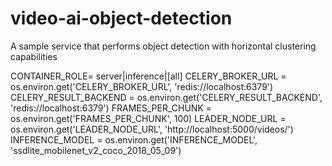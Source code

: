 # video-ai-object-detection
A sample service that performs object detection with horizontal clustering capabilities

CONTAINER_ROLE= server|inference|[all]
CELERY_BROKER_URL = os.environ.get('CELERY_BROKER_URL', 'redis://localhost:6379')
CELERY_RESULT_BACKEND = os.environ.get('CELERY_RESULT_BACKEND', 'redis://localhost:6379')
FRAMES_PER_CHUNK = os.environ.get('FRAMES_PER_CHUNK', 100)
LEADER_NODE_URL = os.environ.get('LEADER_NODE_URL', 'http://localhost:5000/videos/')
INFERENCE_MODEL = os.environ.get('INFERENCE_MODEL', 'ssdlite_mobilenet_v2_coco_2018_05_09')